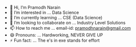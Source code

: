 - 👋 Hi, I’m Pramodh Narain
- 👀 I’m interested in ... Data Science
- 🌱 I’m currently learning ... CSE (Data Science)
- 💞️ I’m looking to collaborate on ... Industry Level Solutions 
- 📫 How to reach me ... email-id: pramodhnarain@gmail.com
- 😄 Pronouns: ... Hardworking, NEVER GIVE UP 
- ⚡ Fun fact: ... The e's in exe stands for effort

<!---
PramodhNarain/PramodhNarain is a ✨ special ✨ repository because its `README.md` (this file) appears on your GitHub profile.
You can click the Preview link to take a look at your changes.
--->
